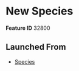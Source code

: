 # New Species

**Feature ID** 32800

## Launched From

- [Species](Species.md)











































































